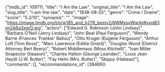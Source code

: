 {"tmdb_id": 109711, "title": "I Am the Law", "original_title": "I Am the Law", "slug_title": "i-am-the-law", "date": "1938-08-25", "genre": "Crime / Drame", "score": "5.2/10", "synopsis": "", "image": "https://image.tmdb.org/t/p/w185_and_h278_bestv2/6WMxoxWwXeKypqB3im2A6q3xgrD.jpg", "actors": ["Edward G. Robinson (John Lindsay)", "Barbara O'Neil (Jerry Lindsay)", "John Beal (Paul Ferguson)", "Wendy Barrie (Frances 'Frankie' Ballou)", "Otto Kruger (Eugene Ferguson)", "Arthur Loft (Tom Ross)", "Marc Lawrence (Eddie Girard)", "Douglas Wood (District Attorney Bert Beery)", "Robert Middlemass (Moss Kitchell)", "Ivan Miller (Inspector Gleason)", "Charles Halton (George Leander)", "Louis Jean Heydt (J.W. Butler)", "Fay Helm (Mrs. Butler)", "Skippy (Habeas)"], "comments": [], "recommandations_id": [38469]}